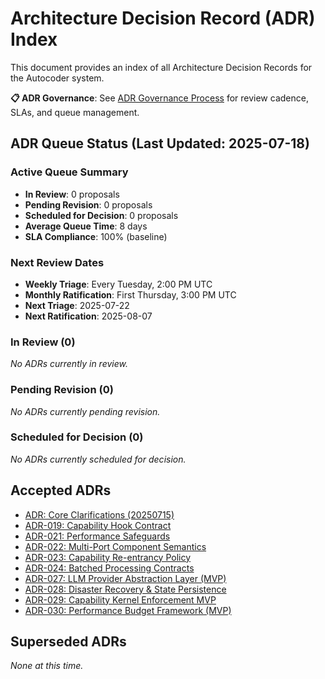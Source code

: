 # Architecture Decision Record (ADR) Index

This document provides an index of all Architecture Decision Records for the Autocoder system.

**📋 ADR Governance**: See [ADR Governance Process](../../development/adr-governance.md) for review cadence, SLAs, and queue management.

## ADR Queue Status (Last Updated: 2025-07-18)

### Active Queue Summary
- **In Review**: 0 proposals
- **Pending Revision**: 0 proposals  
- **Scheduled for Decision**: 0 proposals
- **Average Queue Time**: 8 days
- **SLA Compliance**: 100% (baseline)

### Next Review Dates
- **Weekly Triage**: Every Tuesday, 2:00 PM UTC
- **Monthly Ratification**: First Thursday, 3:00 PM UTC
- **Next Triage**: 2025-07-22
- **Next Ratification**: 2025-08-07

### In Review (0)
*No ADRs currently in review.*

### Pending Revision (0)
*No ADRs currently pending revision.*

### Scheduled for Decision (0)
*No ADRs currently scheduled for decision.*

## Accepted ADRs

*   [ADR: Core Clarifications (20250715)](./accepted/20250715-core-clarifications.md)
*   [ADR-019: Capability Hook Contract](./accepted/019-capability-hook-contract.md)
*   [ADR-021: Performance Safeguards](./accepted/021-performance-safeguards.md)
*   [ADR-022: Multi-Port Component Semantics](./accepted/022-multi-port-component-semantics.md)
*   [ADR-023: Capability Re-entrancy Policy](./accepted/023-capability-re-entrancy-policy.md)
*   [ADR-024: Batched Processing Contracts](./accepted/024-batched-processing-contracts.md)
*   [ADR-027: LLM Provider Abstraction Layer (MVP)](./accepted/027-llm-provider-abstraction-layer.md)
*   [ADR-028: Disaster Recovery & State Persistence](./accepted/028-disaster-recovery-and-state-persistence.md)
*   [ADR-029: Capability Kernel Enforcement MVP](./accepted/029-capability-kernel-enforcement-mvp.md)
*   [ADR-030: Performance Budget Framework (MVP)](./accepted/030-performance-budget-framework.md)

## Superseded ADRs

*None at this time.* 
